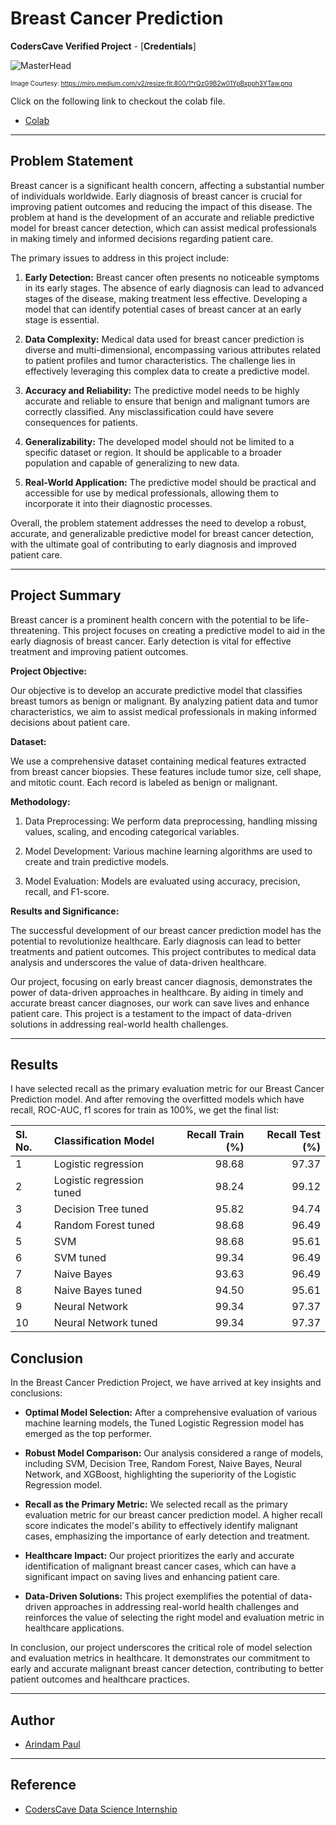 # Breast Cancer Prediction

**CodersCave Verified Project** - [**Credentials**]

![MasterHead](https://miro.medium.com/v2/resize:fit:800/1*rQzG9B2w01YpBxpph3YTaw.png)

<font size="1">Image Courtesy: https://miro.medium.com/v2/resize:fit:800/1*rQzG9B2w01YpBxpph3YTaw.png</font>

Click on the following link to checkout the colab file.
- [Colab](https://colab.research.google.com/drive/1JkZSOMZzigfR7J5w49QrO4lTdNtX4J4-?usp=sharing)


---

## Problem Statement

Breast cancer is a significant health concern, affecting a substantial number of individuals worldwide. Early diagnosis of breast cancer is crucial for improving patient outcomes and reducing the impact of this disease. The problem at hand is the development of an accurate and reliable predictive model for breast cancer detection, which can assist medical professionals in making timely and informed decisions regarding patient care.

The primary issues to address in this project include:

1. **Early Detection:** Breast cancer often presents no noticeable symptoms in its early stages. The absence of early diagnosis can lead to advanced stages of the disease, making treatment less effective. Developing a model that can identify potential cases of breast cancer at an early stage is essential.

2. **Data Complexity:** Medical data used for breast cancer prediction is diverse and multi-dimensional, encompassing various attributes related to patient profiles and tumor characteristics. The challenge lies in effectively leveraging this complex data to create a predictive model.

3. **Accuracy and Reliability:** The predictive model needs to be highly accurate and reliable to ensure that benign and malignant tumors are correctly classified. Any misclassification could have severe consequences for patients.

4. **Generalizability:** The developed model should not be limited to a specific dataset or region. It should be applicable to a broader population and capable of generalizing to new data.

5. **Real-World Application:** The predictive model should be practical and accessible for use by medical professionals, allowing them to incorporate it into their diagnostic processes.

Overall, the problem statement addresses the need to develop a robust, accurate, and generalizable predictive model for breast cancer detection, with the ultimate goal of contributing to early diagnosis and improved patient care.

---

## Project Summary

Breast cancer is a prominent health concern with the potential to be life-threatening. This project focuses on creating a predictive model to aid in the early diagnosis of breast cancer. Early detection is vital for effective treatment and improving patient outcomes.

**Project Objective:**

Our objective is to develop an accurate predictive model that classifies breast tumors as benign or malignant. By analyzing patient data and tumor characteristics, we aim to assist medical professionals in making informed decisions about patient care.

**Dataset:**

We use a comprehensive dataset containing medical features extracted from breast cancer biopsies. These features include tumor size, cell shape, and mitotic count. Each record is labeled as benign or malignant.

**Methodology:**

1. Data Preprocessing: We perform data preprocessing, handling missing values, scaling, and encoding categorical variables.

2. Model Development: Various machine learning algorithms are used to create and train predictive models.

3. Model Evaluation: Models are evaluated using accuracy, precision, recall, and F1-score.

**Results and Significance:**

The successful development of our breast cancer prediction model has the potential to revolutionize healthcare. Early diagnosis can lead to better treatments and patient outcomes. This project contributes to medical data analysis and underscores the value of data-driven healthcare.

Our project, focusing on early breast cancer diagnosis, demonstrates the power of data-driven approaches in healthcare. By aiding in timely and accurate breast cancer diagnoses, our work can save lives and enhance patient care. This project is a testament to the impact of data-driven solutions in addressing real-world health challenges.

---

## Results

I have selected recall as the primary evaluation metric for our Breast Cancer Prediction model. And after removing the overfitted models which have recall, ROC-AUC, f1 scores for train as 100%, we get the final list:

| Sl. No. | Classification Model      |   Recall Train (%) |   Recall Test (%) |
|:--------|:--------------------------|---------------:|--------------:|
|    1    | Logistic regression       |       98.68  |      97.37 |
|    2    | Logistic regression tuned |       98.24  |      99.12 |
|    3    | Decision Tree tuned       |       95.82 |      94.74 |
|    4    | Random Forest tuned       |       98.68 |      96.49 |
|    5    | SVM                       |       98.68 |      95.61 |
|    6    | SVM tuned                 |       99.34 |      96.49 |
|    7    | Naive Bayes               |       93.63 |      96.49 |
|    8    | Naive Bayes tuned         |       94.50 |      95.61 |
|    9    | Neural Network            |       99.34 |      97.37 |
|    10    | Neural Network tuned      |       99.34 |      97.37 |

## Conclusion

In the Breast Cancer Prediction Project, we have arrived at key insights and conclusions:

- **Optimal Model Selection:** After a comprehensive evaluation of various machine learning models, the Tuned Logistic Regression model has emerged as the top performer.

- **Robust Model Comparison:** Our analysis considered a range of models, including SVM, Decision Tree, Random Forest, Naive Bayes, Neural Network, and XGBoost, highlighting the superiority of the Logistic Regression model.

- **Recall as the Primary Metric:** We selected recall as the primary evaluation metric for our breast cancer prediction model. A higher recall score indicates the model's ability to effectively identify malignant cases, emphasizing the importance of early detection and treatment.

- **Healthcare Impact:** Our project prioritizes the early and accurate identification of malignant breast cancer cases, which can have a significant impact on saving lives and enhancing patient care.

- **Data-Driven Solutions:** This project exemplifies the potential of data-driven approaches in addressing real-world health challenges and reinforces the value of selecting the right model and evaluation metric in healthcare applications.

In conclusion, our project underscores the critical role of model selection and evaluation metrics in healthcare. It demonstrates our commitment to early and accurate malignant breast cancer detection, contributing to better patient outcomes and healthcare practices.

---

## Author

- [Arindam Paul](https://www.linkedin.com/in/arindam-paul-19a085187/)

---

## Reference
 - [CodersCave Data Science Internship](https://www.linkedin.com/company/codersscave/)
